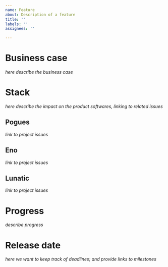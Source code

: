 ```yaml
---
name: Feature
about: Description of a feature
title: ''
labels: ''
assignees: ''

---
```


# Business case
_here describe the business case_

# Stack
_here describe the impact on the product softwares, linking to related issues_

## Pogues
_link to project issues_

## Eno
_link to project issues_

## Lunatic
_link to project issues_

# Progress
_describe progress_

# Release date
_here we want to keep track of deadlines; and provide links to milestones_
